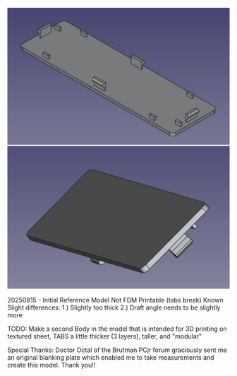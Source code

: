 ![Image 1](IMG/interior.jpg)
![Image 2](IMG/exterior.jpg)

20250815 - Initial Reference Model
Not FDM Printable (tabs break)
Known Slight differences:
1.) Slightly too thick
2.) Draft angle needs to be slightly more


TODO: Make a second Body in the model that is intended for 3D printing on textured sheet, TABS a little thicker (3 layers), taller, and "modular"

Special Thanks: Doctor Octal of the Brutman PCjr forum graciously sent me an original blanking plate which enabled me to take measurements and create this model. Thank you!!
